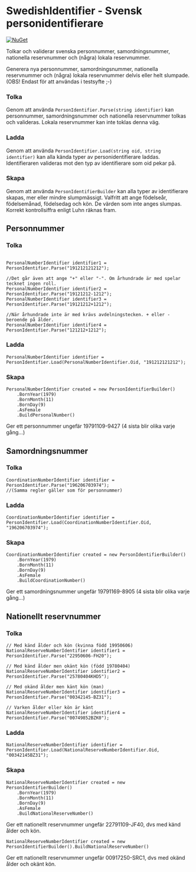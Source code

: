 # SwedishIdentifier - Svensk personidentifierare

[![NuGet](https://img.shields.io/nuget/v/SwedishIdentifier.svg)](https://www.nuget.org/packages/SwedishIdentifier/)

Tolkar och validerar svenska personnummer, samordningsnummer, nationella reservnummer och (några) lokala reservnummer.

Generera nya personnummer, samordningsnummer, nationella reservnummer och (några) lokala reservnummer delvis eller helt slumpade. (OBS! Endast för att användas i testsyfte ;-)

### Tolka 
Genom att använda `PersonIdentifier.Parse(string identifier)` kan personnummer, samordningsnummer och nationella reservnummer tolkas och valideras. Lokala reservnummer kan inte toklas denna väg.

### Ladda
Genom att använda `PersonIdentifier.Load(string oid, string identifier)` kan alla kända typer av personidentifierare laddas. 
Identifieraren valideras mot den typ av identifierare som oid pekar på.

### Skapa
Genom att använda `PersonIdentifierBuilder` kan alla typer av identifierare skapas, mer eller mindre slumpmässigt. 
Valfritt att ange födelseår, födelsemånad, födelsedag och kön. De värden som inte anges slumpas. Korrekt kontrollsiffra enligt Luhn räknas fram.

## Personnummer 

### Tolka

```cSharp

PersonalNumberIdentifier identifier1 = PersonIdentifier.Parse("191212121212");

//Det går även att ange "+" eller "-". Om århundrade är med spelar tecknet ingen roll.
PersonalNumberIdentifier identifier2 = PersonIdentifier.Parse("19121212-1212");
PersonalNumberIdentifier identifier3 = PersonIdentifier.Parse("19121212+1212");

//När århundrade inte är med krävs avdelningstecken. + eller - beroende på ålder.
PersonalNumberIdentifier identifier4 = PersonIdentifier.Parse("121212+1212");
```

### Ladda
```cSharp
PersonalNumberIdentifier identifier = PersonIdentifier.Load(PersonalNumberIdentifier.Oid, "191212121212");
```

### Skapa

````cSharp
PersonalNumberIdentifier created = new PersonIdentifierBuilder()
	.BornYear(1979)
	.BornMonth(11)
	.BornDay(9)
	.AsFemale
	.BuildPersonalNumber()
`````
Ger ett personnummer ungefär 19791109-9427 (4 sista blir olika varje gång...)

## Samordningsnummer

### Tolka

````cSharp
CoordinationNumberIdentifier identifier = PersonIdentifier.Parse("196206703974");
//(Samma regler gäller som för personnummer)
`````

### Ladda
```cSharp
CoordinationNumberIdentifier identifier = PersonIdentifier.Load(CoordinationNumberIdentifier.Oid, "196206703974");
```

### Skapa

````cSharp
CoordinationNumberIdentifier created = new PersonIdentifierBuilder()
	.BornYear(1979)
	.BornMonth(11)
	.BornDay(9)
	.AsFemale
	.BuildCoordinationNumber()
`````
Ger ett samordningsnummer ungefär 19791169-8905 (4 sista blir olika varje gång...)

## Nationellt reservnummer

### Tolka

````cSharp
// Med känd ålder och kön (kvinna född 19950606)
NationalReserveNumberIdentifier identifier1 = PersonIdentifier.Parse("22950606-FH20");

// Med känd ålder men okänt kön (född 19780404)
NationalReserveNumberIdentifier identifier2 = PersonIdentifier.Parse("25780404KHD5");

// Med okänd ålder men känt kön (man)
NationalReserveNumberIdentifier identifier3 = PersonIdentifier.Parse("00342145-BZ31");

// Varken ålder eller kön är känt
NationalReserveNumberIdentifier identifier4 = PersonIdentifier.Parse("00749852BZK0");
`````

### Ladda
```cSharp
NationalReserveNumberIdentifier identifier = PersonIdentifier.Load(NationalReserveNumberIdentifier.Oid, "00342145BZ31");
```

### Skapa
````cSharp
NationalReserveNumberIdentifier created = new PersonIdentifierBuilder()
	.BornYear(1979)
	.BornMonth(11)
	.BornDay(9)
	.AsFemale
	.BuildNationalReserveNumber()
`````
Ger ett nationellt reservnummer ungefär 22791109-JF40, dvs med känd ålder och kön.

````cSharp
NationalReserveNumberIdentifier created = new PersonIdentifierBuilder().BuildNationalReserveNumber()
`````
Ger ett nationellt reservnummer ungefär 00917250-SRC1, dvs med okänd ålder och okänt kön.